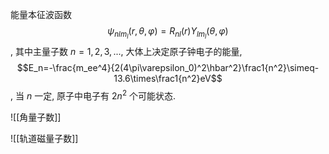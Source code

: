 能量本征波函数 $$\psi_{nlm_l}(r,\theta,\varphi)=R_{nl}(r)Y_{lm_l}(\theta,\varphi)$$, 其中主量子数 $n=1,2,3,...$, 大体上决定原子钟电子的能量, $$E_n=-\frac{m_ee^4}{2(4\pi\varepsilon_0)^2\hbar^2}\frac1{n^2}\simeq-13.6\times\frac1{n^2}eV$$, 当 $n$ 一定, 原子中电子有 $2n^2$ 个可能状态. 

![[角量子数]]

![[轨道磁量子数]]
